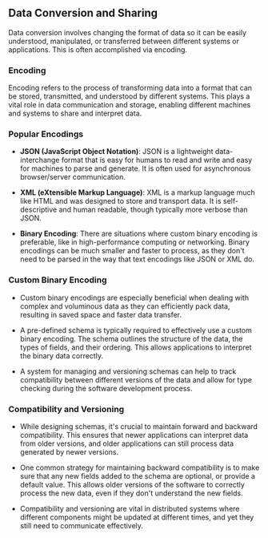 ## Data Conversion and Sharing

Data conversion involves changing the format of data so it can be easily understood, manipulated, or transferred between different systems or applications. This is often accomplished via encoding.

### Encoding

Encoding refers to the process of transforming data into a format that can be stored, transmitted, and understood by different systems. This plays a vital role in data communication and storage, enabling different machines and systems to share and interpret data.

### Popular Encodings

* **JSON (JavaScript Object Notation)**: JSON is a lightweight data-interchange format that is easy for humans to read and write and easy for machines to parse and generate. It is often used for asynchronous browser/server communication.

* **XML (eXtensible Markup Language)**: XML is a markup language much like HTML and was designed to store and transport data. It is self-descriptive and human readable, though typically more verbose than JSON.

* **Binary Encoding**: There are situations where custom binary encoding is preferable, like in high-performance computing or networking. Binary encodings can be much smaller and faster to process, as they don't need to be parsed in the way that text encodings like JSON or XML do.

### Custom Binary Encoding

* Custom binary encodings are especially beneficial when dealing with complex and voluminous data as they can efficiently pack data, resulting in saved space and faster data transfer.

* A pre-defined schema is typically required to effectively use a custom binary encoding. The schema outlines the structure of the data, the types of fields, and their ordering. This allows applications to interpret the binary data correctly.

* A system for managing and versioning schemas can help to track compatibility between different versions of the data and allow for type checking during the software development process.

### Compatibility and Versioning

* While designing schemas, it's crucial to maintain forward and backward compatibility. This ensures that newer applications can interpret data from older versions, and older applications can still process data generated by newer versions.

* One common strategy for maintaining backward compatibility is to make sure that any new fields added to the schema are optional, or provide a default value. This allows older versions of the software to correctly process the new data, even if they don't understand the new fields.

* Compatibility and versioning are vital in distributed systems where different components might be updated at different times, and yet they still need to communicate effectively.

